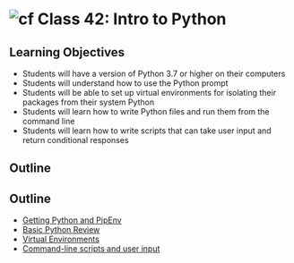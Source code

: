 # ![cf](http://i.imgur.com/7v5ASc8.png) Class 42: Intro to Python

## Learning Objectives

- Students will have a version of Python 3.7 or higher on their computers
- Students will understand how to use the Python prompt
- Students will be able to set up virtual environments for isolating their packages from their system Python
- Students will learn how to write Python files and run them from the command line
- Students will learn how to write scripts that can take user input and return conditional responses

## Outline
## Outline
- [Getting Python and PipEnv]
- [Basic Python Review]
- [Virtual Environments]
- [Command-line scripts and user input]

<!-- links -->
[Getting Python and PipEnv]: ./notes/python_pip.md
[Virtual Environments]: ./notes/virtual_envs.md
[Basic Python Review]: ./notes/syntax.md
[Command-line scripts and user input]: ./notes/user_input.md
